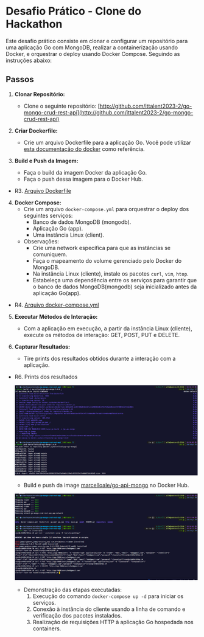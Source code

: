 # Desafio Prático - Clone do Hackathon

Este desafio prático consiste em clonar e configurar um repositório para uma aplicação Go com MongoDB, realizar a containerização usando Docker, e orquestrar o deploy usando Docker Compose. Seguindo as instruções abaixo:

## Passos

1. **Clonar Repositório:**
   - Clone o seguinte repositório: [http://github.com/ittalent2023-2/go-mongo-crud-rest-api](http://github.com/ittalent2023-2/go-mongo-crud-rest-api)

2. **Criar Dockerfile:**
   - Crie um arquivo Dockerfile para a aplicação Go. Você pode utilizar [esta documentação do docker](https://docs.docker.com/language/golang/build-images/) como referência.

3. **Build e Push da Imagem:**
   - Faça o build da imagem Docker da aplicação Go.
   - Faça o push dessa imagem para o Docker Hub.

* R3. [Arquivo Dockerfile](Dockerfile)

4. **Docker Compose:**
   - Crie um arquivo `docker-compose.yml` para orquestrar o deploy dos seguintes serviços:
     - Banco de dados MongoDB (mongodb).
     - Aplicação Go (app).
     - Uma instância Linux (client).
   - Observações:
     - Crie uma network específica para que as instâncias se comuniquem.
     - Faça o mapeamento do volume gerenciado pelo Docker do MongoDB.
     - Na instância Linux (cliente), instale os pacotes `curl`, `vim`, `htop`.
     - Estabeleça uma dependência entre os serviços para garantir que o banco de dados MongoDB(mongodb) seja inicializado antes da aplicação Go(app).

* R4. [Arquivo docker-compose.yml](docker-compose.yml)

5. **Executar Métodos de Interação:**
   - Com a aplicação em execução, a partir da instância Linux (cliente), execute os métodos de interação: GET, POST, PUT e DELETE.

6. **Capturar Resultados:**
   - Tire prints dos resultados obtidos durante a interação com a aplicação.

* R6. Prints dos resultados

   ![Build e Push Docker](images-hackathon/buildpushdocker.png)
   - Build e push da image [marcelloale/go-api-mongo](https://hub.docker.com/r/marcelloale/go-api-mongo/tags) no Docker Hub.

   ![API Requests](images-hackathon/httprequests.png)
   - Demonstração das etapas executadas:
     1. Execução do comando `docker-compose up -d` para iniciar os serviços.
     2. Conexão à instância do cliente usando a linha de comando e verificação dos pacotes instalados.
     3. Realização de requisições HTTP à aplicação Go hospedada nos containers.

